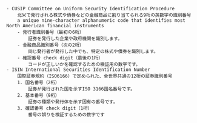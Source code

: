 
    - CUSIP Committee on Uniform Security Identification Procedure
        北米で発行される株式や債券などの金融商品に割り当てられる9桁の英数字の識別番号
        a unique nine-character alphanumeric code that identifies most North American financial instruments
        - 発行者識別番号（最初の6桁）
            証券を発行した企業や政府機関を識別します。
        - 金融商品識別番号（次の2桁）
            同じ発行者が発行した中でも、特定の株式や債券を識別します。
        - 確認番号 check digit（最後の1桁）
            コードが正しいかを確認するための検証用の数字です。
    - ISIN International Securities Identification Number
        国際証券規約（ISO6166）で定められた、全世界共通の12桁の証券識別番号
        1. 国名番号（2桁）
            証券が発行された国を示すISO 3166国名番号です。
        2. 基本番号（9桁）
            証券の種類や発行体を示す固有の番号です。
        3. 確認番号 check digit（1桁）
            番号の誤りを検証するための数字です
